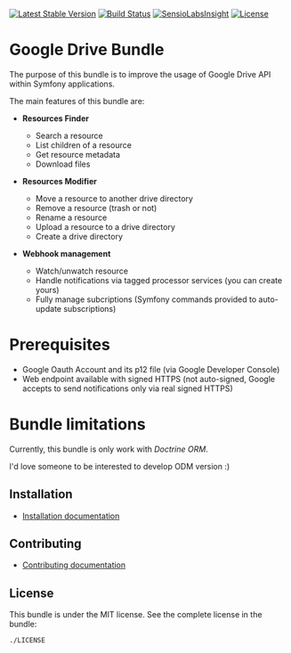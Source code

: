 [![Latest Stable Version](https://poser.pugx.org/lucascherifi/google-drive-bundle/v/stable)](https://packagist.org/packages/lucascherifi/google-drive-bundle) [![Build Status](https://travis-ci.org/lucascherifi/GoogleDriveBundle.svg?branch=master)](https://travis-ci.org/lucascherifi/GoogleDriveBundle) [![SensioLabsInsight](https://insight.sensiolabs.com/projects/24691eed-0a24-4c4c-9fda-81d67cf337ce/mini.png)](https://insight.sensiolabs.com/projects/24691eed-0a24-4c4c-9fda-81d67cf337ce) [![License](https://poser.pugx.org/lucascherifi/google-drive-bundle/license)](https://packagist.org/packages/lucascherifi/google-drive-bundle)

Google Drive Bundle
===================

The purpose of this bundle is to improve the usage of Google Drive API within Symfony applications.

The main features of this bundle are:

- **Resources Finder**
    - Search a resource
    - List children of a resource
    - Get resource metadata
    - Download files

- **Resources Modifier**
    - Move a resource to another drive directory
    - Remove a resource (trash or not)
    - Rename a resource
    - Upload a resource to a drive directory
    - Create a drive directory

- **Webhook management**
    - Watch/unwatch resource
    - Handle notifications via tagged processor services (you can create yours)
    - Fully manage subcriptions (Symfony commands provided to auto-update subscriptions)

# Prerequisites

- Google Oauth Account and its p12 file (via Google Developer Console)
- Web endpoint available with signed HTTPS (not auto-signed, Google accepts to send notifications only via real signed HTTPS)

# Bundle limitations

Currently, this bundle is only work with *Doctrine ORM*.

I'd love someone to be interested to develop ODM version :)


Installation
------------

- [Installation documentation](https://github.com/lucascherifi/GoogleDriveBundle/blob/master/doc/install.md)

Contributing
------------

- [Contributing documentation](https://github.com/lucascherifi/GoogleDriveBundle/blob/master/doc/contributing.md)

License
-------

This bundle is under the MIT license. See the complete license in the bundle:

    ./LICENSE
